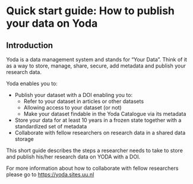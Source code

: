 # Quick start guide: How to publish your data on Yoda

## Introduction

Yoda is a data management system and stands for “Your Data”. Think of it as a way to store, manage, share, secure, add metadata and publish your research data. 

Yoda enables you to:

- Publish your dataset with a DOI enabling you to:
  - Refer to your dataset in articles or other datasets
  - Allowing access to your dataset (or not) 
  - Make your dataset findable in the Yoda Catalogue via its metadata
- Store your data for at least 10 years in a frozen state together with a standardized set of metadata
- Collaborate with fellow researchers on research data in a shared data storage

This short guide describes the steps a researcher needs to take to store and publish his/her research data on YODA with a DOI.

For more information about how to collaborate with fellow researchers please go to  https://yoda.sites.uu.nl

